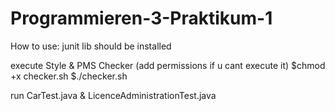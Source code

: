 # Programmieren-3-Praktikum-1

How to use:
junit lib should be installed

execute Style & PMS Checker (add permissions if u cant execute it)
$chmod +x checker.sh
$./checker.sh

run CarTest.java & LicenceAdministrationTest.java
